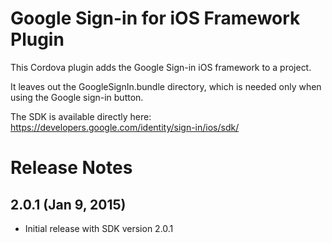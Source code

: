 # Google Sign-in for iOS Framework Plugin

This Cordova plugin adds the Google Sign-in iOS framework to a project.

It leaves out the GoogleSignIn.bundle directory, which is needed only when using the
Google sign-in button.

The SDK is available directly here: https://developers.google.com/identity/sign-in/ios/sdk/

# Release Notes

## 2.0.1 (Jan 9, 2015)
- Initial release with SDK version 2.0.1
